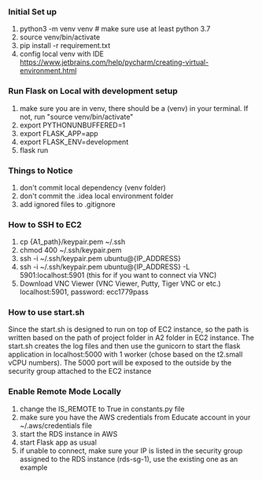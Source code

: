 ### Initial Set up
1. python3 -m venv venv # make sure use at least python 3.7
2. source venv/bin/activate
3. pip install -r requirement.txt
4. config local venv with IDE https://www.jetbrains.com/help/pycharm/creating-virtual-environment.html

### Run Flask on Local with development setup
1. make sure you are in venv, there should be a (venv) in your terminal. If not, run "source venv/bin/activate"
2. export PYTHONUNBUFFERED=1
3. export FLASK_APP=app
4. export FLASK_ENV=development
5. flask run

### Things to Notice
1. don't commit local dependency (venv folder)
2. don't commit the .idea local environment folder
3. add ignored files to .gitignore

### How to SSH to EC2
1. cp {A1_path}/keypair.pem ~/.ssh
2. chmod 400 ~/.ssh/keypair.pem
3. ssh -i ~/.ssh/keypair.pem ubuntu@{IP_ADDRESS}
4. ssh -i ~/.ssh/keypair.pem ubuntu@{IP_ADDRESS} -L 5901:localhost:5901 (this for if you want to connect via VNC)
5. Download VNC Viewer (VNC Viewer, Putty, Tiger VNC or etc.) localhost:5901, password: ecc1779pass

### How to use start.sh
Since the start.sh is designed to run on top of EC2 instance, so the path is written based on the path of project folder in A2
folder in EC2 instance. The start.sh creates the log files and then use the gunicorn to start the flask application in 
localhost:5000 with 1 worker (chose based on the t2.small vCPU numbers). The 5000 port will be exposed to the outside 
by the security group attached to the EC2 instance

### Enable Remote Mode Locally
1. change the IS_REMOTE to True in constants.py file
2. make sure you have the AWS credentials from Educate account in your ~/.aws/credentials file
3. start the RDS instance in AWS
4. start Flask app as usual
5. if unable to connect, make sure your IP is listed in the security group assigned to the RDS instance (rds-sg-1), use the existing one as an example